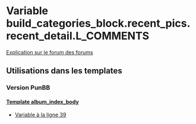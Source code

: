 # Variable build_categories_block.recent_pics.recent_detail.L_COMMENTS
[Explication sur le forum des forums](http://forum.forumactif.com/t294113-listing-des-variables#build_categories_block.recent_pics.recent_detail.L_COMMENTS)

## Utilisations dans les templates

### Version PunBB

#### [Template album_index_body](punbb/album_index_body.md)
* [Variable à la ligne 39](../punbb/album_index_body.tpl#L39)